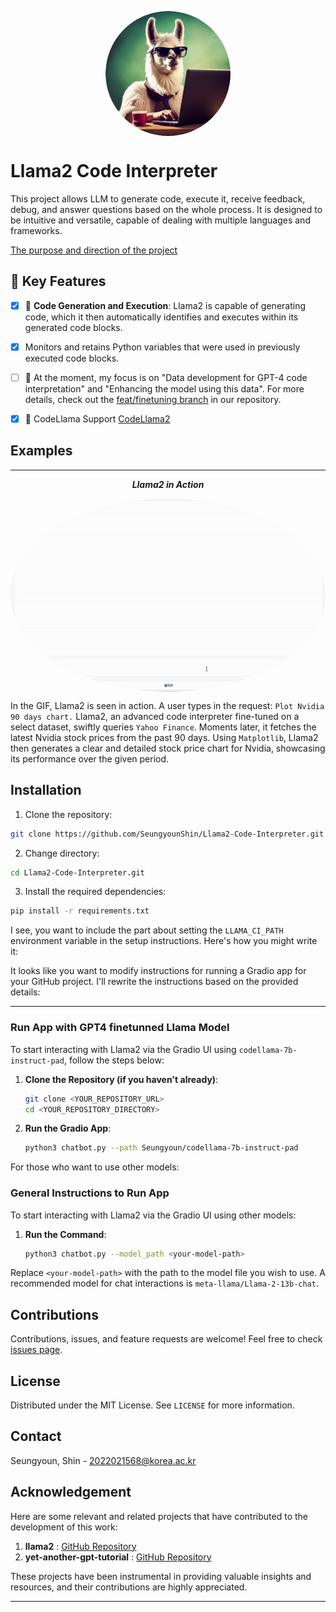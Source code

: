 <p align="center" width="100%">
<img src="/assets/logo2.png" alt="llama2 code interprerter icon" style="width: 200px; height:200px; display: block; margin: auto; border-radius: 50%;">
</p>


# Llama2 Code Interpreter

This project allows LLM to generate code, execute it, receive feedback, debug, and answer questions based on the whole process. It is designed to be intuitive and versatile, capable of dealing with multiple languages and frameworks.

[The purpose and direction of the project](https://github.com/SeungyounShin/Llama2-Code-Interpreter/wiki)

## 🌟 Key Features

- [x] 🚀 **Code Generation and Execution**: Llama2 is capable of generating code, which it then automatically identifies and executes within its generated code blocks.
- [x] Monitors and retains Python variables that were used in previously executed code blocks.
- [ ] 🌟 At the moment, my focus is on "Data development for GPT-4 code interpretation" and "Enhancing the model using this data". For more details, check out the [feat/finetuning branch](https://github.com/SeungyounShin/Llama2-Code-Interpreter/tree/feat/finetuning) in our repository.
- [x] 🌟 CodeLlama Support [CodeLlama2](https://github.com/facebookresearch/codellama)


## Examples



---
<div align="center">

***Llama2 in Action***

<p align="center" width="100%">
<img src="assets/result_nvidia_chart.gif" alt="example1_president_search_with_code" style="width: 600px; display: block; margin: auto; border-radius: 50%;">
</p>

</div>

In the GIF, Llama2 is seen in action. A user types in the request: `Plot Nvidia 90 days chart.` Llama2, an advanced code interpreter fine-tuned on a select dataset, swiftly queries `Yahoo Finance`. Moments later, it fetches the latest Nvidia stock prices from the past 90 days. Using `Matplotlib`, Llama2 then generates a clear and detailed stock price chart for Nvidia, showcasing its performance over the given period.



## Installation

1. Clone the repository:
```bash
git clone https://github.com/SeungyounShin/Llama2-Code-Interpreter.git
```

2. Change directory:
```bash
cd Llama2-Code-Interpreter.git
```

3. Install the required dependencies:
```bash
pip install -r requirements.txt
```

I see, you want to include the part about setting the `LLAMA_CI_PATH` environment variable in the setup instructions. Here's how you might write it:

It looks like you want to modify instructions for running a Gradio app for your GitHub project. I'll rewrite the instructions based on the provided details:

---

### Run App with GPT4 finetunned Llama Model

To start interacting with Llama2 via the Gradio UI using  `codellama-7b-instruct-pad`, follow the steps below:

1. **Clone the Repository (if you haven't already)**:
   ```bash
   git clone <YOUR_REPOSITORY_URL>
   cd <YOUR_REPOSITORY_DIRECTORY>
   ```

2. **Run the Gradio App**:
   ```bash
   python3 chatbot.py --path Seungyoun/codellama-7b-instruct-pad
   ```

For those who want to use other models:

### General Instructions to Run App

To start interacting with Llama2 via the Gradio UI using other models:

1. **Run the Command**:
   ```bash
   python3 chatbot.py --model_path <your-model-path>
   ```

Replace `<your-model-path>` with the path to the model file you wish to use. A recommended model for chat interactions is `meta-llama/Llama-2-13b-chat`.

## Contributions

Contributions, issues, and feature requests are welcome! Feel free to check [issues page](https://github.com/SeungyounShin/Llama2-Code-Interpreter/issues). 

## License

Distributed under the MIT License. See `LICENSE` for more information.

## Contact

Seungyoun, Shin - 2022021568@korea.ac.kr

## Acknowledgement

Here are some relevant and related projects that have contributed to the development of this work:

1. **llama2** : [GitHub Repository](https://github.com/facebookresearch/llama)
2. **yet-another-gpt-tutorial** : [GitHub Repository](https://github.com/sjchoi86/yet-another-gpt-tutorial/tree/main)

These projects have been instrumental in providing valuable insights and resources, and their contributions are highly appreciated.

---
